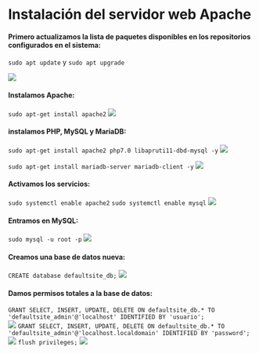 # Instalación del servidor web Apache

#### Primero actualizamos la lista de paquetes disponibles en los repositorios configurados en el sistema:
`sudo apt update` y `sudo apt upgrade`

![](/images/.png)

#### Instalamos Apache:
`sudo apt-get install apache2`
![](/images/.png)

#### instalamos PHP, MySQL y MariaDB:
`sudo apt-get install apache2 php7.0 libapruti11-dbd-mysql -y`
![](/images/.png)

`sudo apt-get install mariadb-server mariadb-client -y`
![](/images/.png)

#### Activamos los servicios:
`sudo systemctl enable apache2`
`sudo systemctl enable mysql`
![](/images/.png)

#### Entramos en MySQL:
`sudo mysql -u root -p`
![](/images/.png)

#### Creamos una base de datos nueva:
`CREATE database defaultsite_db;`
![](/images/.png)

#### Damos permisos totales a la base de datos:
`GRANT SELECT, INSERT, UPDATE, DELETE ON defaultsite_db.* TO 'defaultsite_admin'@'localhost' IDENTIFIED BY 'usuario';` <br>
![](/images/.png)
`GRANT SELECT, INSERT, UPDATE, DELETE ON defaultsite_db.* TO 'defaultsite_admin'@'localhost.localdomain' IDENTIFIED BY 'password';` <br>
![](/images/.png)
`flush privileges;`
![](/images/.png)



